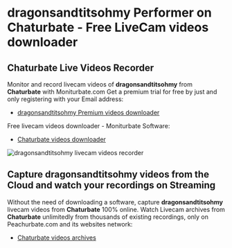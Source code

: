 # dragonsandtitsohmy Performer on Chaturbate - Free LiveCam videos downloader

## Chaturbate Live Videos Recorder

Monitor and record livecam videos of **dragonsandtitsohmy** from **Chaturbate** with Moniturbate.com
Get a premium trial for free by just and only registering with your Email address:
* [dragonsandtitsohmy Premium videos downloader](https://moniturbate.com/request-demo-licence-key.html)

Free livecam videos downloader - Moniturbate Software:
* [Chaturbate videos downloader](https://moniturbate.com/moniturbate-download-software.html)

![dragonsandtitsohmy livecam videos recorder](https://peachurnet.com/templates/moniturbate-software.png)


## Capture dragonsandtitsohmy videos from the Cloud and watch your recordings on Streaming

Without the need of downloading a software, capture **dragonsandtitsohmy** livecam videos from **Chaturbate** 100% online.
Watch Livecam archives from **Chaturbate** unlimitedly from thousands of existing recordings, only on Peachurbate.com and its websites network:
* [Chaturbate videos archives](https://peachurnet.com/)